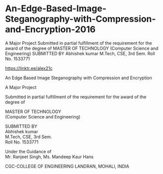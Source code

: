 # An-Edge-Based-Image-Steganography-with-Compression-and-Encryption-2016
A Major Project Submitted in partial fulfillment of the requirement for the award of the degree of MASTER OF TECHNOLOGY (Computer Science and Engineering) SUBMITTED BY Abhishek kumar M.Tech, CSE, 3rd Sem. Roll No. 1533771

https://linktr.ee/alex21c

An Edge Based Image Steganography with Compression and Encryption

A Major Project

Submitted in partial fulfillment of the requirement for the award of the degree of

MASTER OF TECHNOLOGY\
(Computer Science and Engineering)

SUBMITTED BY\
Abhishek kumar\
M.Tech, CSE, 3rd Sem.\
Roll No. 1533771

Under the Guidance of\
Mr. Ranjeet Singh, Ms. Mandeep Kaur Hans

CGC-COLLEGE OF ENGINEERING
LANDRAN, MOHALI, INDIA
